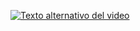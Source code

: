 [![Texto alternativo del video](https://img.youtube.com/vi/-9hBo1u23EI/0.jpg)](https://www.youtube.com/watch?v=-9hBo1u23EI)
